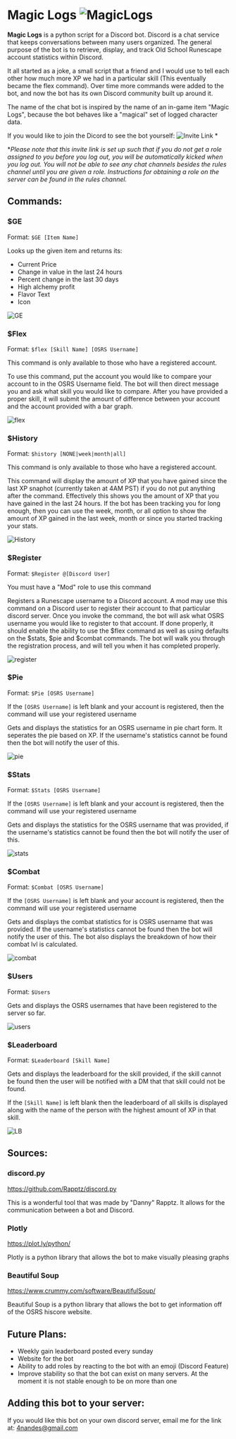 # Magic Logs ![MagicLogs](https://vignette.wikia.nocookie.net/2007scape/images/a/ac/Magic_logs_detail_animated.gif/revision/latest?cb=20180205042632) 

**Magic Logs** is a python script for a Discord bot. Discord is a chat service that keeps conversations between many users organized. The general purpose of the bot is to retrieve, display, and track Old School Runescape account statistics within Discord.  

It all started as a joke, a small script that a friend and I would use to tell each other how much more XP we had in a particular skill (This eventually became the flex command). Over time more commands were added to the bot, and now the bot has its own Discord community built up around it. 

The name of the chat bot is inspired by the name of an in-game item "Magic Logs", because the bot behaves like a "magical" set of logged character data. 

If you would like to join the Dicord to see the bot yourself:
![Invite Link](https://discord.gg/DZqKTun) *

*_Please note that this invite link is set up such that if you do not get a role assigned to you before you log out, you will be automatically kicked when you log out. You will not be able to see any chat channels besides the rules channel until you are given a role. Instructions for obtaining a role on the server can be found in the rules channel._

## Commands:
### $GE
Format: `$GE [Item Name]`

Looks up the given item and returns its:
- Current Price
- Change in value in the last 24 hours
- Percent change in the last 30 days
- High alchemy profit
- Flavor Text
- Icon

![GE](https://i.imgur.com/Z2nIzdY.png)
### $Flex
Format: `$flex [Skill Name] [OSRS Username]`

This command is only available to those who have a registered account.

To use this command, put the account you would like to compare your account to in the OSRS Username field. The bot will then direct message you and ask what skill you would like to compare. After you have provided a proper skill, it will submit the amount of difference between your account and the account provided with a bar graph.

![flex](https://i.imgur.com/PIJegbt.png)
### $History
Format: `$history [NONE|week|month|all]`

This command is only available to those who have a registered account.

This command will display the amount of XP that you have gained since the last XP snaphot (currently taken at 4AM PST) if you do not put anything after the command. Effectively this shows you the amount of XP that you have gained in the last 24 hours. If the bot has been tracking you for long enough, then you can use the week, month, or all option to show the amount of XP gained in the last week, month or since you started tracking your stats.

![History](https://i.imgur.com/5r07Ayz.png)
### $Register
Format: `$Register @[Discord User]`

You must have a "Mod" role to use this command

Registers a Runescape username to a Discord account. A mod may use this command on a Discord user to register their account to that particular discord server. Once you invoke the command, the bot will ask what OSRS username you would like to register to that account. If done properly, it should enable the ability to use the $flex command as well as using defaults on the $stats, $pie and $combat commands. The bot will walk you through the registration process, and will tell you when it has completed properly.

![register](https://i.imgur.com/af2qu2V.png)
### $Pie
Format: `$Pie [OSRS Username]`

If the `[OSRS Username]` is left blank and your account is registered, then the command will use your registered username

Gets and displays the statistics for an OSRS username in pie chart form. It seperates the pie based on XP. If the username's statistics cannot be found then the bot will notify the user of this.

![pie](https://i.imgur.com/l7o63EX.png)
### $Stats
Format: `$Stats [OSRS Username]`

If the `[OSRS Username]` is left blank and your account is registered, then the command will use your registered username

Gets and displays the statistics for the OSRS username that was provided, if the username's statistics cannot be found then the bot will notify the user of this.

![stats](https://i.imgur.com/III0bA2.png)
### $Combat
Format: `$Combat [OSRS Username]`

If the `[OSRS Username]` is left blank and your account is registered, then the command will use your registered username

Gets and displays the combat statistics for is OSRS username that was provided. If the username's statistics cannot be found then the bot will notify the user of this. The bot also displays the breakdown of how their combat lvl is calculated.

![combat](https://i.imgur.com/XeK42r8.png)
### $Users
Format: `$Users`

Gets and displays the OSRS usernames that have been registered to the server so far.

![users](https://i.imgur.com/g0E4ngq.png)
### $Leaderboard
Format: `$Leaderboard [Skill Name]`

Gets and displays the leaderboard for the skill provided, if the skill cannot be found then the user will be notified with a DM that that skill could not be found. 

If the `[Skill Name]` is left blank then the leaderboard of all skills is displayed along with the name of the person with the highest amount of XP in that skill.

![LB](https://i.imgur.com/ubyDEp7.png)
## Sources:
### discord.py
https://github.com/Rapptz/discord.py

This is a wonderful tool that was made by "Danny" Rapptz. It allows for the communication between a bot and Discord.
### Plotly
https://plot.ly/python/

Plotly is a python library that allows the bot to make visually pleasing graphs
### Beautiful Soup
https://www.crummy.com/software/BeautifulSoup/

Beautiful Soup is a python library that allows the bot to get information off of the OSRS hiscore website.

## Future Plans:
- Weekly gain leaderboard posted every sunday
- Website for the bot
- Ability to add roles by reacting to the bot with an emoji (Discord Feature)
- Improve stability so that the bot can exist on many servers. At the moment it is not stable enough to be on more than one

## Adding this bot to your server:
If you would like this bot on your own discord server, email me for the link at: 
4nandes@gmail.com
